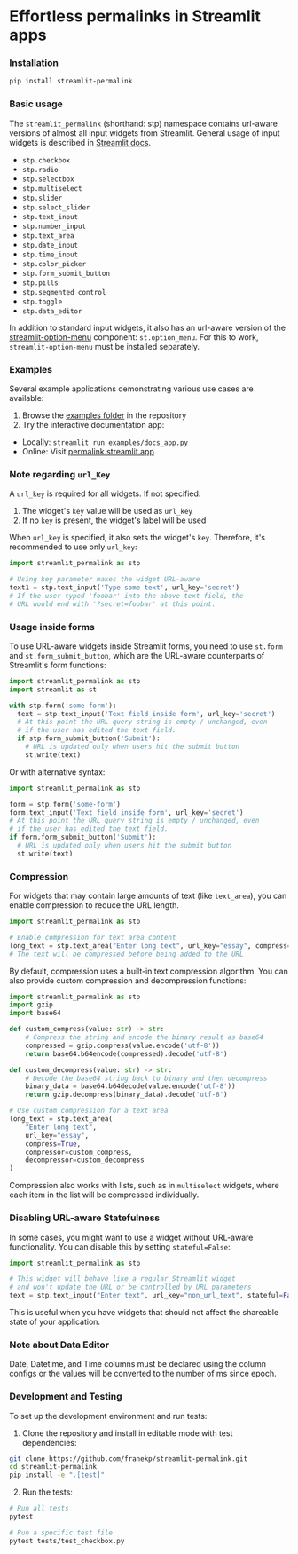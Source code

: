 # Effortless permalinks in Streamlit apps

### Installation

```bash
pip install streamlit-permalink
```

### Basic usage

The `streamlit_permalink` (shorthand: stp) namespace contains url-aware versions of almost all input widgets from Streamlit. General usage of input widgets is described in [Streamlit docs](https://docs.streamlit.io/library/api-reference/widgets). 

* `stp.checkbox`
* `stp.radio`
* `stp.selectbox`
* `stp.multiselect`
* `stp.slider`
* `stp.select_slider`
* `stp.text_input`
* `stp.number_input`
* `stp.text_area`
* `stp.date_input`
* `stp.time_input`
* `stp.color_picker`
* `stp.form_submit_button`
* `stp.pills`
* `stp.segmented_control`
* `stp.toggle`
* `stp.data_editor`

In addition to standard input widgets, it also has an url-aware version of the [streamlit-option-menu](https://github.com/victoryhb/streamlit-option-menu) component: `st.option_menu`. For this to work, `streamlit-option-menu` must be installed separately.

### Examples

Several example applications demonstrating various use cases are available:

1. Browse the [examples folder](examples/) in the repository
2. Try the interactive documentation app:
  - Locally: `streamlit run examples/docs_app.py`
  - Online: Visit [permalink.streamlit.app](https://permalink.streamlit.app)


### Note regarding `url_Key`
A `url_key` is required for all widgets. If not specified:
1. The widget's `key` value will be used as `url_key`
2. If no `key` is present, the widget's label will be used

When `url_key` is specified, it also sets the widget's `key`. Therefore, it's recommended to use only `url_key`:

```python
import streamlit_permalink as stp

# Using key parameter makes the widget URL-aware
text1 = stp.text_input('Type some text', url_key='secret')
# If the user typed 'foobar' into the above text field, the
# URL would end with '?secret=foobar' at this point.
```

### Usage inside forms

To use URL-aware widgets inside Streamlit forms, you need to use `st.form` and `st.form_submit_button`, which are the URL-aware counterparts of Streamlit's form functions:

```python
import streamlit_permalink as stp
import streamlit as st

with stp.form('some-form'):
  text = stp.text_input('Text field inside form', url_key='secret')
  # At this point the URL query string is empty / unchanged, even
  # if the user has edited the text field.
  if stp.form_submit_button('Submit'):
    # URL is updated only when users hit the submit button
    st.write(text)
```

Or with alternative syntax:

```python
import streamlit_permalink as stp

form = stp.form('some-form')
form.text_input('Text field inside form', url_key='secret')
# At this point the URL query string is empty / unchanged, even
# if the user has edited the text field.
if form.form_submit_button('Submit'):
  # URL is updated only when users hit the submit button
  st.write(text)
```

### Compression

For widgets that may contain large amounts of text (like `text_area`), you can enable compression to reduce the URL length. 

```python
import streamlit_permalink as stp

# Enable compression for text area content
long_text = stp.text_area("Enter long text", url_key="essay", compress=True)
# The text will be compressed before being added to the URL
```

By default, compression uses a built-in text compression algorithm. You can also provide custom compression and decompression functions:

```python
import streamlit_permalink as stp
import gzip
import base64

def custom_compress(value: str) -> str:
    # Compress the string and encode the binary result as base64
    compressed = gzip.compress(value.encode('utf-8'))
    return base64.b64encode(compressed).decode('utf-8')

def custom_decompress(value: str) -> str:
    # Decode the base64 string back to binary and then decompress
    binary_data = base64.b64decode(value.encode('utf-8'))
    return gzip.decompress(binary_data).decode('utf-8')

# Use custom compression for a text area
long_text = stp.text_area(
    "Enter long text", 
    url_key="essay", 
    compress=True,
    compressor=custom_compress,
    decompressor=custom_decompress
)
```

Compression also works with lists, such as in `multiselect` widgets, where each item in the list will be compressed individually.

### Disabling URL-aware Statefulness

In some cases, you might want to use a widget without URL-aware functionality. You can disable this by setting `stateful=False`:

```python
import streamlit_permalink as stp

# This widget will behave like a regular Streamlit widget
# and won't update the URL or be controlled by URL parameters
text = stp.text_input("Enter text", url_key="non_url_text", stateful=False)
```

This is useful when you have widgets that should not affect the shareable state of your application.

### Note about Data Editor

Date, Datetime, and Time columns must be declared using the column configs or the values will be converted to the number of ms since epoch.

### Development and Testing

To set up the development environment and run tests:

1. Clone the repository and install in editable mode with test dependencies:
```bash
git clone https://github.com/franekp/streamlit-permalink.git
cd streamlit-permalink
pip install -e ".[test]"
```

2. Run the tests:
```bash
# Run all tests
pytest

# Run a specific test file
pytest tests/test_checkbox.py
```
